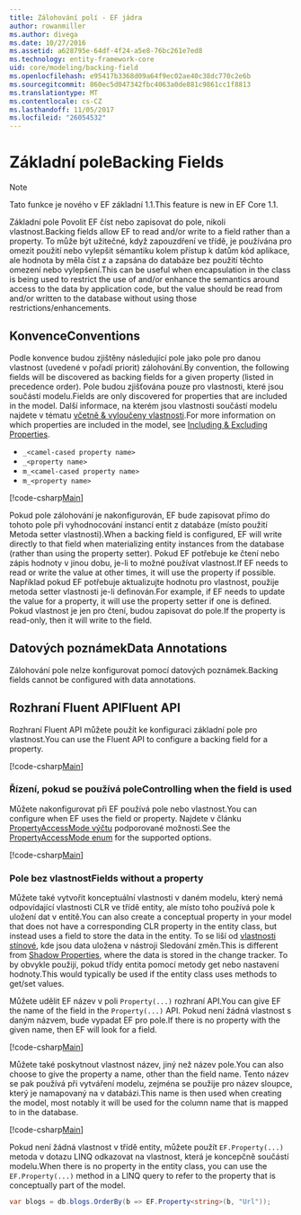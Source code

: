 ```yaml
---
title: Zálohování polí - EF jádra
author: rowanmiller
ms.author: divega
ms.date: 10/27/2016
ms.assetid: a628795e-64df-4f24-a5e8-76bc261e7ed8
ms.technology: entity-framework-core
uid: core/modeling/backing-field
ms.openlocfilehash: e95417b3368d09a64f9ec02ae40c38dc770c2e6b
ms.sourcegitcommit: 860ec5d047342fbc4063a0de881c9861cc1f8813
ms.translationtype: MT
ms.contentlocale: cs-CZ
ms.lasthandoff: 11/05/2017
ms.locfileid: "26054532"
---
```

# <a name="backing-fields"></a><span data-ttu-id="b16ef-102">Základní pole</span><span class="sxs-lookup"><span data-stu-id="b16ef-102">Backing Fields</span></span>

> [!NOTE]  
> <span data-ttu-id="b16ef-103">Tato funkce je nového v EF základní 1.1.</span><span class="sxs-lookup"><span data-stu-id="b16ef-103">This feature is new in EF Core 1.1.</span></span>

<span data-ttu-id="b16ef-104">Základní pole Povolit EF číst nebo zapisovat do pole, nikoli vlastnost.</span><span class="sxs-lookup"><span data-stu-id="b16ef-104">Backing fields allow EF to read and/or write to a field rather than a property.</span></span> <span data-ttu-id="b16ef-105">To může být užitečné, když zapouzdření ve třídě, je používána pro omezit použití nebo vylepšit sémantiku kolem přístup k datům kód aplikace, ale hodnota by měla číst z a zapsána do databáze bez použití těchto omezení nebo vylepšení.</span><span class="sxs-lookup"><span data-stu-id="b16ef-105">This can be useful when encapsulation in the class is being used to restrict the use of and/or enhance the semantics around access to the data by application code, but the value should be read from and/or written to the database without using those restrictions/enhancements.</span></span>

## <a name="conventions"></a><span data-ttu-id="b16ef-106">Konvence</span><span class="sxs-lookup"><span data-stu-id="b16ef-106">Conventions</span></span>

<span data-ttu-id="b16ef-107">Podle konvence budou zjištěny následující pole jako pole pro danou vlastnost (uvedené v pořadí priorit) zálohování.</span><span class="sxs-lookup"><span data-stu-id="b16ef-107">By convention, the following fields will be discovered as backing fields for a given property (listed in precedence order).</span></span> <span data-ttu-id="b16ef-108">Pole budou zjišťována pouze pro vlastnosti, které jsou součástí modelu.</span><span class="sxs-lookup"><span data-stu-id="b16ef-108">Fields are only discovered for properties that are included in the model.</span></span> <span data-ttu-id="b16ef-109">Další informace, na kterém jsou vlastnosti součástí modelu najdete v tématu [včetně & vyloučeny vlastnosti](included-properties.md).</span><span class="sxs-lookup"><span data-stu-id="b16ef-109">For more information on which properties are included in the model, see [Including & Excluding Properties](included-properties.md).</span></span>

* `_<camel-cased property name>`
* `_<property name>`
* `m_<camel-cased property name>`
* `m_<property name>`

[!code-csharp[Main](../../../samples/core/Modeling/Conventions/Samples/BackingField.cs#Sample)]

<span data-ttu-id="b16ef-110">Pokud pole zálohování je nakonfigurován, EF bude zapisovat přímo do tohoto pole při vyhodnocování instancí entit z databáze (místo použití Metoda setter vlastnosti).</span><span class="sxs-lookup"><span data-stu-id="b16ef-110">When a backing field is configured, EF will write directly to that field when materializing entity instances from the database (rather than using the property setter).</span></span> <span data-ttu-id="b16ef-111">Pokud EF potřebuje ke čtení nebo zápis hodnoty v jinou dobu, je-li to možné používat vlastnost.</span><span class="sxs-lookup"><span data-stu-id="b16ef-111">If EF needs to read or write the value at other times, it will use the property if possible.</span></span> <span data-ttu-id="b16ef-112">Například pokud EF potřebuje aktualizujte hodnotu pro vlastnost, použije metoda setter vlastnosti je-li definován.</span><span class="sxs-lookup"><span data-stu-id="b16ef-112">For example, if EF needs to update the value for a property, it will use the property setter if one is defined.</span></span> <span data-ttu-id="b16ef-113">Pokud vlastnost je jen pro čtení, budou zapisovat do pole.</span><span class="sxs-lookup"><span data-stu-id="b16ef-113">If the property is read-only, then it will write to the field.</span></span>

## <a name="data-annotations"></a><span data-ttu-id="b16ef-114">Datových poznámek</span><span class="sxs-lookup"><span data-stu-id="b16ef-114">Data Annotations</span></span>

<span data-ttu-id="b16ef-115">Zálohování pole nelze konfigurovat pomocí datových poznámek.</span><span class="sxs-lookup"><span data-stu-id="b16ef-115">Backing fields cannot be configured with data annotations.</span></span>

## <a name="fluent-api"></a><span data-ttu-id="b16ef-116">Rozhraní Fluent API</span><span class="sxs-lookup"><span data-stu-id="b16ef-116">Fluent API</span></span>

<span data-ttu-id="b16ef-117">Rozhraní Fluent API můžete použít ke konfiguraci základní pole pro vlastnost.</span><span class="sxs-lookup"><span data-stu-id="b16ef-117">You can use the Fluent API to configure a backing field for a property.</span></span>

[!code-csharp[Main](../../../samples/core/Modeling/FluentAPI/Samples/BackingField.cs#Sample)]

### <a name="controlling-when-the-field-is-used"></a><span data-ttu-id="b16ef-118">Řízení, pokud se používá pole</span><span class="sxs-lookup"><span data-stu-id="b16ef-118">Controlling when the field is used</span></span>

<span data-ttu-id="b16ef-119">Můžete nakonfigurovat při EF používá pole nebo vlastnost.</span><span class="sxs-lookup"><span data-stu-id="b16ef-119">You can configure when EF uses the field or property.</span></span> <span data-ttu-id="b16ef-120">Najdete v článku [PropertyAccessMode výčtu](https://docs.microsoft.com/dotnet/api/microsoft.entityframeworkcore.propertyaccessmode) podporované možnosti.</span><span class="sxs-lookup"><span data-stu-id="b16ef-120">See the [PropertyAccessMode enum](https://docs.microsoft.com/dotnet/api/microsoft.entityframeworkcore.propertyaccessmode) for the supported options.</span></span>

[!code-csharp[Main](../../../samples/core/Modeling/FluentAPI/Samples/BackingFieldAccessMode.cs#Sample)]

### <a name="fields-without-a-property"></a><span data-ttu-id="b16ef-121">Pole bez vlastnost</span><span class="sxs-lookup"><span data-stu-id="b16ef-121">Fields without a property</span></span>

<span data-ttu-id="b16ef-122">Můžete také vytvořit konceptuální vlastnosti v daném modelu, který nemá odpovídající vlastnosti CLR ve třídě entity, ale místo toho používá pole k uložení dat v entitě.</span><span class="sxs-lookup"><span data-stu-id="b16ef-122">You can also create a conceptual property in your model that does not have a corresponding CLR property in the entity class, but instead uses a field to store the data in the entity.</span></span> <span data-ttu-id="b16ef-123">To se liší od [vlastnosti stínové](shadow-properties.md), kde jsou data uložena v nástroji Sledování změn.</span><span class="sxs-lookup"><span data-stu-id="b16ef-123">This is different from [Shadow Properties](shadow-properties.md), where the data is stored in the change tracker.</span></span> <span data-ttu-id="b16ef-124">To by obvykle použijí, pokud třídy entita pomocí metody get nebo nastavení hodnoty.</span><span class="sxs-lookup"><span data-stu-id="b16ef-124">This would typically be used if the entity class uses methods to get/set values.</span></span>

<span data-ttu-id="b16ef-125">Můžete udělit EF název v poli `Property(...)` rozhraní API.</span><span class="sxs-lookup"><span data-stu-id="b16ef-125">You can give EF the name of the field in the `Property(...)` API.</span></span> <span data-ttu-id="b16ef-126">Pokud není žádná vlastnost s daným názvem, bude vypadat EF pro pole.</span><span class="sxs-lookup"><span data-stu-id="b16ef-126">If there is no property with the given name, then EF will look for a field.</span></span>

[!code-csharp[Main](../../../samples/core/Modeling/FluentAPI/Samples/BackingFieldNoProperty.cs#Sample)]

<span data-ttu-id="b16ef-127">Můžete také poskytnout vlastnost název, jiný než název pole.</span><span class="sxs-lookup"><span data-stu-id="b16ef-127">You can also choose to give the property a name, other than the field name.</span></span> <span data-ttu-id="b16ef-128">Tento název se pak používá při vytváření modelu, zejména se použije pro název sloupce, který je namapovaný na v databázi.</span><span class="sxs-lookup"><span data-stu-id="b16ef-128">This name is then used when creating the model, most notably it will be used for the column name that is mapped to in the database.</span></span>

[!code-csharp[Main](../../../samples/core/Modeling/FluentAPI/Samples/BackingFieldConceptualProperty.cs#Sample)]

<span data-ttu-id="b16ef-129">Pokud není žádná vlastnost v třídě entity, můžete použít `EF.Property(...)` metoda v dotazu LINQ odkazovat na vlastnost, která je koncepčně součástí modelu.</span><span class="sxs-lookup"><span data-stu-id="b16ef-129">When there is no property in the entity class, you can use the `EF.Property(...)` method in a LINQ query to refer to the property that is conceptually part of the model.</span></span>

``` csharp
var blogs = db.blogs.OrderBy(b => EF.Property<string>(b, "Url"));
```
